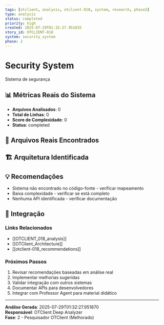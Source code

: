 ```yaml
---
tags: [otclient, analysis, otclient-018, system, research, phase2]
type: analysis
status: completed
priority: high
created: 2025-07-29T01:32:27.951835
story_id: OTCLIENT-018
system: security_system
phase: 2
---
```


# Security System

Sistema de segurança

## 📊 Métricas Reais do Sistema

- **Arquivos Analisados**: 0
- **Total de Linhas**: 0
- **Score de Complexidade**: 0
- **Status**: completed

## 📁 Arquivos Reais Encontrados


## 🏗️ Arquitetura Identificada

## 💡 Recomendações
- Sistema não encontrado no código-fonte - verificar mapeamento
- Baixa complexidade - verificar se está completo
- Nenhuma API identificada - verificar documentação


## 🔗 Integração

### Links Relacionados
- [[OTCLIENT_018_analysis]]
- [[OTClient_Architecture]]
- [[otclient-018_recommendations]]

### Próximos Passos
1. Revisar recomendações baseadas em análise real
2. Implementar melhorias sugeridas
3. Validar integração com outros sistemas
4. Documentar APIs para desenvolvedores
5. Integrar com Professor Agent para material didático

---

**Análise Gerada**: 2025-07-29T01:32:27.951870  
**Responsável**: OTClient Deep Analyzer  
**Fase**: 2 - Pesquisador OTClient (Melhorado)
